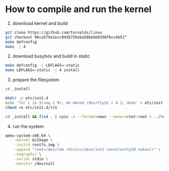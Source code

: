 # How to compile and run the kernel

1. download kernel and build
```sh
git clone https://github.com/torvalds/linux
git checkout 96ca579a1ecc943b75beba58bebb0356f6cc4b51^
make defconfig
make -j 4
```

2. download busybox and build in static
```sh
make defconfig -j LDFLAGS=-static
make LDFLAGS=-static -j 4 install
```

3. prepare the filesystem
```sh
cd _install

mkdir -p etc/init.d
echo 'for i in $(seq 1 9); do mknod /dev/tty$i c 4 1; done' > etc/init.d/rcS
chmod +x etc/init.d/rcS

cd _install && find . | cpio -o --format=newc --owner=root:root > ../rootfs.img
```

4. run the system
```sh
qemu-system-x86_64 \
	-kernel bzImage \
	-initrd rootfs.img \
	-append "root=/dev/ram rdinit=/sbin/init console=ttyS0 nokaslr" \
	-nographic \
	-serial stdio \
	-monitor /dev/null
```
